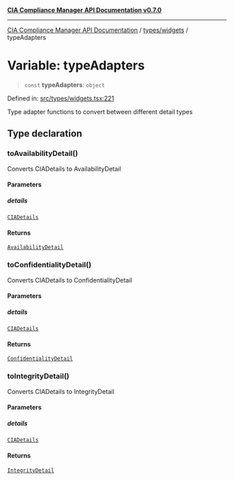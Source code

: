 [**CIA Compliance Manager API Documentation v0.7.0**](../../../README.md)

***

[CIA Compliance Manager API Documentation](../../../modules.md) / [types/widgets](../README.md) / typeAdapters

# Variable: typeAdapters

> `const` **typeAdapters**: `object`

Defined in: [src/types/widgets.tsx:221](https://github.com/Hack23/cia-compliance-manager/blob/a904e43458f81faf7066f9da9fc149cc9f6e236d/src/types/widgets.tsx#L221)

Type adapter functions to convert between different detail types

## Type declaration

### toAvailabilityDetail()

Converts CIADetails to AvailabilityDetail

#### Parameters

##### details

[`CIADetails`](../../cia/interfaces/CIADetails.md)

#### Returns

[`AvailabilityDetail`](../interfaces/AvailabilityDetail.md)

### toConfidentialityDetail()

Converts CIADetails to ConfidentialityDetail

#### Parameters

##### details

[`CIADetails`](../../cia/interfaces/CIADetails.md)

#### Returns

[`ConfidentialityDetail`](../interfaces/ConfidentialityDetail.md)

### toIntegrityDetail()

Converts CIADetails to IntegrityDetail

#### Parameters

##### details

[`CIADetails`](../../cia/interfaces/CIADetails.md)

#### Returns

[`IntegrityDetail`](../interfaces/IntegrityDetail.md)
